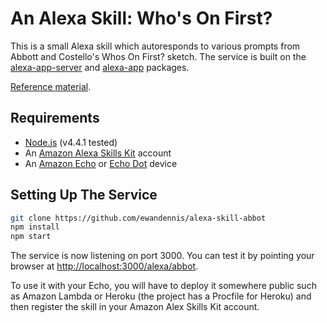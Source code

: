 # An Alexa Skill: Who's On First?

This is a small Alexa skill which autoresponds to various prompts from Abbott and Costello's Whos On First? sketch. The service is built on the [alexa-app-server](https://www.npmjs.com/package/alexa-app-server) and [alexa-app](https://www.npmjs.com/package/alexa-app) packages.

[Reference material](http://www.psu.edu/dept/inart10_110/inart10/whos.html).

## Requirements
- [Node.js](https://nodejs.org/en/) (v4.4.1 tested)
- An [Amazon Alexa Skills Kit](https://developer.amazon.com/public/solutions/alexa/alexa-skills-kit/getting-started-guide) account
- An [Amazon Echo](https://www.amazon.com/echo) or [Echo Dot](https://www.amazon.com/echo-dot) device

## Setting Up The Service

```bash
git clone https://github.com/ewandennis/alexa-skill-abbot 
npm install
npm start
```

The service is now listening on port 3000.  You can test it by pointing your browser at [http://localhost:3000/alexa/abbot](http://localhost:3000/alexa/abbot).

To use it with your Echo, you will have to deploy it somewhere public such as Amazon Lambda or Heroku (the project has a Procfile for Heroku) and then register the skill in your Amazon Alex Skills Kit account.

